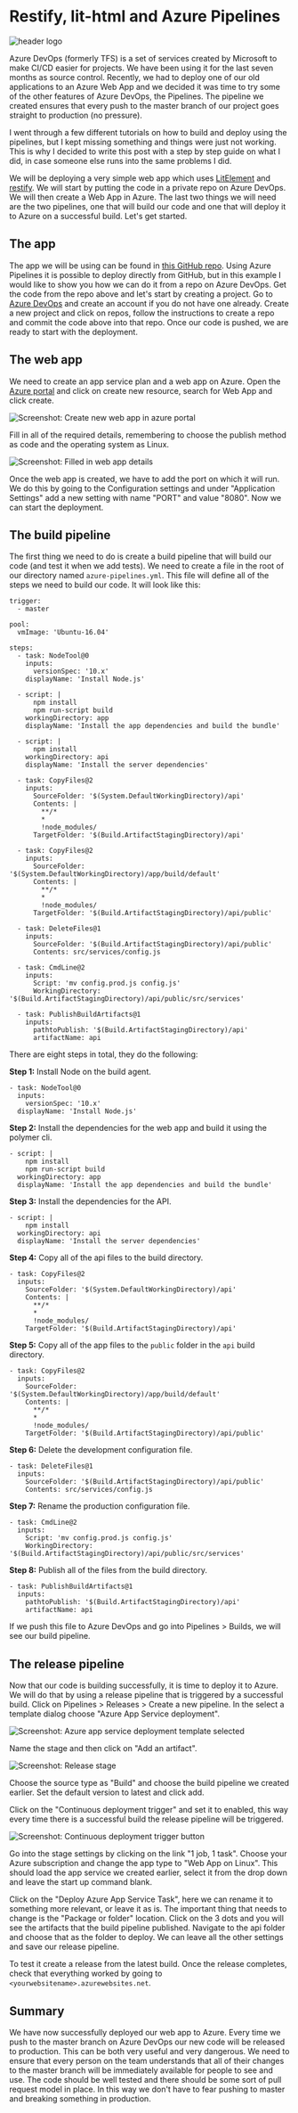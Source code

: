 # Restify, lit-html and Azure Pipelines

![header logo](images/header.jpg "")

Azure DevOps (formerly TFS) is a set of services created by Microsoft to make CI/CD easier for projects. We have been using it for the last seven months as source control. Recently, we had to deploy one of our old applications to an Azure Web App and we decided it was time to try some of the other features of Azure DevOps, the Pipelines. The pipeline we created ensures that every push to the master branch of our project goes straight to production (no pressure).

I went through a few different tutorials on how to build and deploy using the pipelines, but I kept missing something and things were just not working. This is why I decided to write this post with a step by step guide on what I did, in case someone else runs into the same problems I did. 

We will be deploying a very simple web app which uses [LitElement](https://lit-element.polymer-project.org/) and [restify](http://restify.com/). We will start by putting the code in a private repo on Azure DevOps. We will then create a Web App in Azure. The last two things we will need are the two pipelines, one that will build our code and one that will deploy it to Azure on a successful build. Let's get started.

## The app

The app we will be using can be found in [this GitHub repo](https://github.com/geryb-bg/pipelines-demo). Using Azure Pipelines it is possible to deploy directly from GitHub, but in this example I would like to show you how we can do it from a repo on Azure DevOps. Get the code from the repo above and let's start by creating a project. Go to [Azure DevOps](https://dev.azure.com) and create an account if you do not have one already. Create a new project and click on repos, follow the instructions to create a repo and commit the code above into that repo. Once our code is pushed, we are ready to start with the deployment.

## The web app

We need to create an app service plan and a web app on Azure. Open the [Azure portal](https://portal.azure.com) and click on create new resource, search for Web App and click create.

![Screenshot: Create new web app in azure portal](images/webapp.png "")

Fill in all of the required details, remembering to choose the publish method as code and the operating system as Linux.

![Screenshot: Filled in web app details](images/details.png "")

Once the web app is created, we have to add the port on which it will run. We do this by going to the Configuration settings and under "Application Settings" add a new setting with name "PORT" and value "8080". Now we can start the deployment.

## The build pipeline

The first thing we need to do is create a build pipeline that will build our code (and test it when we add tests). We need to create a file in the root of our directory named `azure-pipelines.yml`. This file will define all of the steps we need to build our code. It will look like this:

```
trigger:
  - master

pool:
  vmImage: 'Ubuntu-16.04'

steps:
  - task: NodeTool@0
    inputs:
      versionSpec: '10.x'
    displayName: 'Install Node.js'

  - script: |
      npm install
      npm run-script build
    workingDirectory: app
    displayName: 'Install the app dependencies and build the bundle'

  - script: |
      npm install
    workingDirectory: api
    displayName: 'Install the server dependencies'

  - task: CopyFiles@2
    inputs:
      SourceFolder: '$(System.DefaultWorkingDirectory)/api'
      Contents: |
        **/*
        *
        !node_modules/
      TargetFolder: '$(Build.ArtifactStagingDirectory)/api'

  - task: CopyFiles@2
    inputs:
      SourceFolder: '$(System.DefaultWorkingDirectory)/app/build/default'
      Contents: |
        **/*
        *
        !node_modules/
      TargetFolder: '$(Build.ArtifactStagingDirectory)/api/public'

  - task: DeleteFiles@1
    inputs:
      SourceFolder: '$(Build.ArtifactStagingDirectory)/api/public'
      Contents: src/services/config.js

  - task: CmdLine@2
    inputs:
      Script: 'mv config.prod.js config.js'
      WorkingDirectory: '$(Build.ArtifactStagingDirectory)/api/public/src/services'

  - task: PublishBuildArtifacts@1
    inputs:
      pathtoPublish: '$(Build.ArtifactStagingDirectory)/api'
      artifactName: api
```

There are eight steps in total, they do the following:

**Step 1:** Install Node on the build agent.
```
- task: NodeTool@0
  inputs:
    versionSpec: '10.x'
  displayName: 'Install Node.js'
```

**Step 2:** Install the dependencies for the web app and build it using the polymer cli.
```
- script: |
    npm install
    npm run-script build
  workingDirectory: app
  displayName: 'Install the app dependencies and build the bundle'
```

**Step 3:** Install the dependencies for the API.
```
- script: |
    npm install
  workingDirectory: api
  displayName: 'Install the server dependencies'
```

**Step 4:** Copy all of the api files to the build directory.
```
- task: CopyFiles@2
  inputs:
    SourceFolder: '$(System.DefaultWorkingDirectory)/api'
    Contents: |
      **/*
      *
      !node_modules/
    TargetFolder: '$(Build.ArtifactStagingDirectory)/api'
```

**Step 5:** Copy all of the app files to the `public` folder in the `api` build directory.
```
- task: CopyFiles@2
  inputs:
    SourceFolder: '$(System.DefaultWorkingDirectory)/app/build/default'
    Contents: |
      **/*
      *
      !node_modules/
    TargetFolder: '$(Build.ArtifactStagingDirectory)/api/public'
```

**Step 6:** Delete the development configuration file.
```
- task: DeleteFiles@1
  inputs:
    SourceFolder: '$(Build.ArtifactStagingDirectory)/api/public'
    Contents: src/services/config.js
```

**Step 7:** Rename the production configuration file.
```
- task: CmdLine@2
  inputs:
    Script: 'mv config.prod.js config.js'
    WorkingDirectory: '$(Build.ArtifactStagingDirectory)/api/public/src/services'
```

**Step 8:** Publish all of the files from the build directory.
```
- task: PublishBuildArtifacts@1
  inputs:
    pathtoPublish: '$(Build.ArtifactStagingDirectory)/api'
    artifactName: api
```

If we push this file to Azure DevOps and go into Pipelines > Builds, we will see our build pipeline. 

## The release pipeline

Now that our code is building successfully, it is time to deploy it to Azure. We will do that by using a release pipeline that is triggered by a successful build. Click on Pipelines > Releases > Create a new pipeline. In the select a template dialog choose "Azure App Service deployment".

![Screenshot: Azure app service deployment template selected](images/deploy.png "")

Name the stage and then click on "Add an artifact".

![Screenshot: Release stage](images/stage.png "")

Choose the source type as "Build" and choose the build pipeline we created earlier. Set the default version to latest and click add.

Click on the "Continuous deployment trigger" and set it to enabled, this way every time there is a successful build the release pipeline will be triggered.

![Screenshot: Continuous deployment trigger button](images/trigger.png "")

Go into the stage settings by clicking on the link "1 job, 1 task". Choose your Azure subscription and change the app type to "Web App on Linux". This should load the app service we created earlier, select it from the drop down and leave the start up command blank.

Click on the "Deploy Azure App Service Task", here we can rename it to something more relevant, or leave it as is. The important thing that needs to change is the "Package or folder" location. Click on the 3 dots and you will see the artifacts that the build pipeline published. Navigate to the api folder and choose that as the folder to deploy. We can leave all the other settings and save our release pipeline.

To test it create a release from the latest build. Once the release completes, check that everything worked by going to `<yourwebsitename>.azurewebsites.net`.

## Summary

We have now successfully deployed our web app to Azure. Every time we push to the master branch on Azure DevOps our new code will be released to production. This can be both very useful and very dangerous. We need to ensure that every person on the team understands that all of their changes to the master branch will be immediately available for people to see and use. The code should be well tested and there should be some sort of pull request model in place. In this way we don't have to fear pushing to master and breaking something in production.